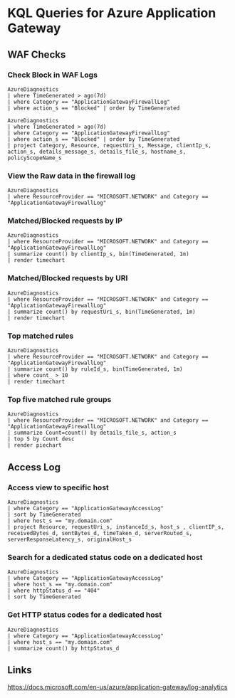 # KQL Queries for Azure Application Gateway

## WAF Checks

### Check Block in WAF Logs
```
AzureDiagnostics 
| where TimeGenerated > ago(7d)
| where Category == "ApplicationGatewayFirewallLog" 
| where action_s == "Blocked" | order by TimeGenerated
```
```
AzureDiagnostics 
| where TimeGenerated > ago(7d)
| where Category == "ApplicationGatewayFirewallLog" 
| where action_s == "Blocked" | order by TimeGenerated
| project Category, Resource, requestUri_s, Message, clientIp_s, action_s, details_message_s, details_file_s, hostname_s, policyScopeName_s
```
### View the Raw data in the firewall log
```
AzureDiagnostics 
| where ResourceProvider == "MICROSOFT.NETWORK" and Category == "ApplicationGatewayFirewallLog"
```
### Matched/Blocked requests by IP
```
AzureDiagnostics
| where ResourceProvider == "MICROSOFT.NETWORK" and Category == "ApplicationGatewayFirewallLog"
| summarize count() by clientIp_s, bin(TimeGenerated, 1m)
| render timechart
```
### Matched/Blocked requests by URI
```
AzureDiagnostics
| where ResourceProvider == "MICROSOFT.NETWORK" and Category == "ApplicationGatewayFirewallLog"
| summarize count() by requestUri_s, bin(TimeGenerated, 1m)
| render timechart
```
### Top matched rules
```
AzureDiagnostics
| where ResourceProvider == "MICROSOFT.NETWORK" and Category == "ApplicationGatewayFirewallLog"
| summarize count() by ruleId_s, bin(TimeGenerated, 1m)
| where count_ > 10
| render timechart
```
### Top five matched rule groups
```
AzureDiagnostics
| where ResourceProvider == "MICROSOFT.NETWORK" and Category == "ApplicationGatewayFirewallLog"
| summarize Count=count() by details_file_s, action_s
| top 5 by Count desc
| render piechart
```

## Access Log

### Access view to specific host
```
AzureDiagnostics
| where Category == "ApplicationGatewayAccessLog"
| sort by TimeGenerated
| where host_s == "my.domain.com"
| project Resource, requestUri_s, instanceId_s, host_s , clientIP_s, receivedBytes_d, sentBytes_d, timeTaken_d, serverRouted_s, serverResponseLatency_s, originalHost_s
```
### Search for a dedicated status code on a dedicated host
```
AzureDiagnostics
| where Category == "ApplicationGatewayAccessLog"
| where host_s == "my.domain.com"
| where httpStatus_d == "404"
| sort by TimeGenerated
```
### Get HTTP status codes for a dedicated host
```
AzureDiagnostics
| where Category == "ApplicationGatewayAccessLog"
| where host_s == "my.domain.com"
| summarize count() by httpStatus_d
```
## Links

https://docs.microsoft.com/en-us/azure/application-gateway/log-analytics
